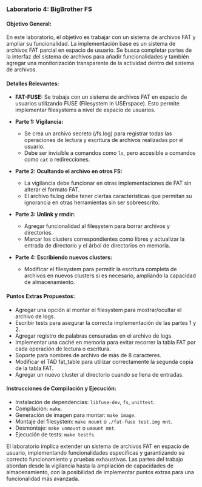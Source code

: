 ### Laboratorio 4: BigBrother FS

#### Objetivo General:
En este laboratorio, el objetivo es trabajar con un sistema de archivos FAT y ampliar su funcionalidad. La implementación base es un sistema de archivos FAT parcial en espacio de usuario. Se busca completar partes de la interfaz del sistema de archivos para añadir funcionalidades y también agregar una monitorización transparente de la actividad dentro del sistema de archivos.

#### Detalles Relevantes:
- **FAT-FUSE:** Se trabaja con un sistema de archivos FAT en espacio de usuarios utilizando FUSE (Filesystem in USErspace). Esto permite implementar filesystems a nivel de espacio de usuarios.
  
- **Parte 1: Vigilancia:**
  - Se crea un archivo secreto (/fs.log) para registrar todas las operaciones de lectura y escritura de archivos realizadas por el usuario.
  - Debe ser invisible a comandos como `ls`, pero accesible a comandos como `cat` o redirecciones.

- **Parte 2: Ocultando el archivo en otros FS:**
  - La vigilancia debe funcionar en otras implementaciones de FAT sin alterar el formato FAT.
  - El archivo fs.log debe tener ciertas características que permitan su ignorancia en otras herramientas sin ser sobreescrito.

- **Parte 3: Unlink y rmdir:**
  - Agregar funcionalidad al filesystem para borrar archivos y directorios.
  - Marcar los clusters correspondientes como libres y actualizar la entrada de directorio y el árbol de directorios en memoria.

- **Parte 4: Escribiendo nuevos clusters:**
  - Modificar el filesystem para permitir la escritura completa de archivos en nuevos clusters si es necesario, ampliando la capacidad de almacenamiento.

#### Puntos Extras Propuestos:
- Agregar una opción al montar el filesystem para mostrar/ocultar el archivo de logs.
- Escribir tests para asegurar la correcta implementación de las partes 1 y 2.
- Agregar registro de palabras censuradas en el archivo de logs.
- Implementar una caché en memoria para evitar recorrer la tabla FAT por cada operación de lectura o escritura.
- Soporte para nombres de archivo de más de 8 caracteres.
- Modificar el TAD fat_table para utilizar correctamente la segunda copia de la tabla FAT.
- Agregar un nuevo cluster al directorio cuando se llena de entradas.

#### Instrucciones de Compilación y Ejecución:
- Instalación de dependencias: `libfuse-dev`, `fs`, `unittest`.
- Compilación: `make`.
- Generación de imagen para montar: `make image`.
- Montaje del filesystem: `make mount` o `./fat-fuse test.img mnt`.
- Desmontaje: `make unmount` o `umount mnt`.
- Ejecución de tests: `make testfs`.

El laboratorio implica extender un sistema de archivos FAT en espacio de usuario, implementando funcionalidades específicas y garantizando su correcto funcionamiento y pruebas exhaustivas. Las partes del trabajo abordan desde la vigilancia hasta la ampliación de capacidades de almacenamiento, con la posibilidad de implementar puntos extras para una funcionalidad más avanzada.
